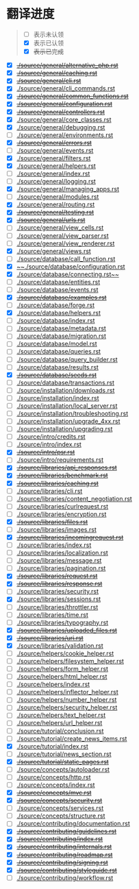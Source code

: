# 翻译进度

> - [ ] 表示未认领
> - [x] 表示已认领
> - [x] ~~表示已完成~~


- [x] [~~./source/general/alternative_php.rst~~](source/general/alternative_php.rst)
- [x] [~~./source/general/caching.rst~~](source/general/caching.rst)
- [x] [~~./source/general/cli.rst~~](source/general/cli.rst)
- [x] [./source/general/cli_commands.rst](source/general/cli_commands.rst)
- [x] [~~./source/general/common_functions.rst~~](source/general/common_functions.rst)
- [x] [~~./source/general/configuration.rst~~](source/general/configuration.rst)
- [x] [~~./source/general/controllers.rst~~](source/general/controllers.rst)
- [x] [./source/general/core_classes.rst](source/general/core_classes.rst)
- [x] [./source/general/debugging.rst](source/general/debugging.rst)
- [ ] [./source/general/environments.rst](source/general/environments.rst)
- [x] [~~./source/general/errors.rst~~](source/general/errors.rst)
- [ ] [./source/general/events.rst](source/general/events.rst)
- [x] [./source/general/filters.rst](source/general/filters.rst)
- [x] [./source/general/helpers.rst](source/general/helpers.rst)
- [ ] [./source/general/index.rst](source/general/index.rst)
- [ ] [./source/general/logging.rst](source/general/logging.rst)
- [x] [./source/general/managing_apps.rst](source/general/managing_apps.rst)
- [ ] [./source/general/modules.rst](source/general/modules.rst)
- [x] [./source/general/routing.rst](source/general/routing.rst)
- [x] [~~./source/general/testing.rst~~](source/general/testing.rst)
- [x] [~~./source/general/urls.rst~~](source/general/urls.rst)
- [ ] [./source/general/view_cells.rst](source/general/view_cells.rst)
- [ ] [./source/general/view_parser.rst](source/general/view_parser.rst)
- [ ] [./source/general/view_renderer.rst](source/general/view_renderer.rst)
- [x] [./source/general/views.rst](source/general/views.rst)
- [ ] [./source/database/call_function.rst](source/database/call_function.rst)
- [x] [~~./source/database/configuration.rst](source/database/configuration.rst)
- [x] [./source/database/connecting.rst~~](source/database/connecting.rst)
- [ ] [./source/database/entities.rst](source/database/entities.rst)
- [ ] [./source/database/events.rst](source/database/events.rst)
- [x] [~~./source/database/examples.rst~~](source/database/examples.rst)
- [ ] [./source/database/forge.rst](source/database/forge.rst)
- [x] [./source/database/helpers.rst](source/database/helpers.rst)
- [ ] [./source/database/index.rst](source/database/index.rst)
- [ ] [./source/database/metadata.rst](source/database/metadata.rst)
- [ ] [./source/database/migration.rst](source/database/migration.rst)
- [ ] [./source/database/model.rst](source/database/model.rst)
- [ ] [./source/database/queries.rst](source/database/queries.rst)
- [ ] [./source/database/query_builder.rst](source/database/query_builder.rst)
- [ ] [./source/database/results.rst](source/database/results.rst)
- [x] [~~./source/database/seeds.rst~~](source/database/seeds.rst)
- [ ] [./source/database/transactions.rst](source/database/transactions.rst)
- [ ] [./source/installation/downloads.rst](source/installation/downloads.rst)
- [ ] [./source/installation/index.rst](source/installation/index.rst)
- [ ] [./source/installation/local_server.rst](source/installation/local_server.rst)
- [ ] [./source/installation/troubleshooting.rst](source/installation/troubleshooting.rst)
- [ ] [./source/installation/upgrade_4xx.rst](source/installation/upgrade_4xx.rst)
- [ ] [./source/installation/upgrading.rst](source/installation/upgrading.rst)
- [ ] [./source/intro/credits.rst](source/intro/credits.rst)
- [ ] [./source/intro/index.rst](source/intro/index.rst)
- [x] [~~./source/intro/psr.rst~~](source/intro/psr.rst)
- [ ] [./source/intro/requirements.rst](source/intro/requirements.rst)
- [x] [~~./source/libraries/api_responses.rst~~](source/libraries/api_responses.rst)
- [x] [~~./source/libraries/benchmark.rst~~](source/libraries/benchmark.rst)
- [x] [~~./source/libraries/caching.rst~~](source/libraries/caching.rst)
- [ ] [./source/libraries/cli.rst](source/libraries/cli.rst)
- [ ] [./source/libraries/content_negotiation.rst](source/libraries/content_negotiation.rst)
- [ ] [./source/libraries/curlrequest.rst](source/libraries/curlrequest.rst)
- [ ] [./source/libraries/encryption.rst](source/libraries/encryption.rst)
- [x] [~~./source/libraries/files.rst~~](source/libraries/files.rst)
- [ ] [./source/libraries/images.rst](source/libraries/images.rst)
- [x] [~~./source/libraries/incomingrequest.rst~~](source/libraries/incomingrequest.rst)
- [ ] [./source/libraries/index.rst](source/libraries/index.rst)
- [ ] [./source/libraries/localization.rst](source/libraries/localization.rst)
- [ ] [./source/libraries/message.rst](source/libraries/message.rst)
- [ ] [./source/libraries/pagination.rst](source/libraries/pagination.rst)
- [x] [~~./source/libraries/request.rst~~](source/libraries/request.rst)
- [x] [~~./source/libraries/response.rst~~](source/libraries/response.rst)
- [ ] [./source/libraries/security.rst](source/libraries/security.rst)
- [x] [./source/libraries/sessions.rst](source/libraries/sessions.rst)
- [ ] [./source/libraries/throttler.rst](source/libraries/throttler.rst)
- [ ] [./source/libraries/time.rst](source/libraries/time.rst)
- [ ] [./source/libraries/typography.rst](source/libraries/typography.rst)
- [x] [~~./source/libraries/uploaded_files.rst~~](source/libraries/uploaded_files.rst)
- [x] [~~./source/libraries/uri.rst~~](source/libraries/uri.rst)
- [x] [./source/libraries/validation.rst](source/libraries/validation.rst)
- [ ] [./source/helpers/cookie_helper.rst](source/helpers/cookie_helper.rst)
- [ ] [./source/helpers/filesystem_helper.rst](source/helpers/filesystem_helper.rst)
- [ ] [./source/helpers/form_helper.rst](source/helpers/form_helper.rst)
- [ ] [./source/helpers/html_helper.rst](source/helpers/html_helper.rst)
- [ ] [./source/helpers/index.rst](source/helpers/index.rst)
- [ ] [./source/helpers/inflector_helper.rst](source/helpers/inflector_helper.rst)
- [ ] [./source/helpers/number_helper.rst](source/helpers/number_helper.rst)
- [ ] [./source/helpers/security_helper.rst](source/helpers/security_helper.rst)
- [ ] [./source/helpers/text_helper.rst](source/helpers/text_helper.rst)
- [ ] [./source/helpers/url_helper.rst](source/helpers/url_helper.rst)
- [ ] [./source/tutorial/conclusion.rst](source/tutorial/conclusion.rst)
- [ ] [./source/tutorial/create_news_items.rst](source/tutorial/create_news_items.rst)
- [x] [./source/tutorial/index.rst](source/tutorial/index.rst)
- [ ] [./source/tutorial/news_section.rst](source/tutorial/news_section.rst)
- [x] [~~./source/tutorial/static_pages.rst~~](source/tutorial/static_pages.rst)
- [ ] [./source/concepts/autoloader.rst](source/concepts/autoloader.rst)
- [ ] [./source/concepts/http.rst](source/concepts/http.rst)
- [ ] [./source/concepts/index.rst](source/concepts/index.rst)
- [x] [~~./source/concepts/mvc.rst~~](source/concepts/mvc.rst)
- [x] [~~./source/concepts/security.rst~~](source/concepts/security.rst)
- [ ] [./source/concepts/services.rst](source/concepts/services.rst)
- [ ] [./source/concepts/structure.rst](source/concepts/structure.rst)
- [ ] [./source/contributing/documentation.rst](source/contributing/documentation.rst)
- [x] [~~./source/contributing/guidelines.rst~~](source/contributing/guidelines.rst)
- [x] [~~./source/contributing/index.rst~~](source/contributing/index.rst)
- [x] [~~./source/contributing/internals.rst~~](source/contributing/internals.rst)
- [x] [~~./source/contributing/roadmap.rst~~](source/contributing/roadmap.rst)
- [x] [~~./source/contributing/signing.rst~~](source/contributing/signing.rst)
- [x] [~~./source/contributing/styleguide.rst~~](source/contributing/styleguide.rst)
- [ ] [./source/contributing/workflow.rst](source/contributing/workflow.rst)
